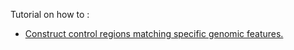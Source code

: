 Tutorial on how to :

+ [Construct control regions matching specific genomic features.](ConstructingControlRegions.md)

